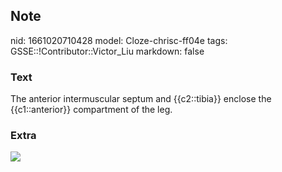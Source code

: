 ## Note
nid: 1661020710428
model: Cloze-chrisc-ff04e
tags: GSSE::!Contributor::Victor_Liu
markdown: false

### Text
The anterior intermuscular septum and {{c2::tibia}} enclose the {{c1::anterior}} compartment of the leg.

### Extra
<img src="paste-ac461ff3c5c846ac875c1cca945a4be639862000.jpg">
